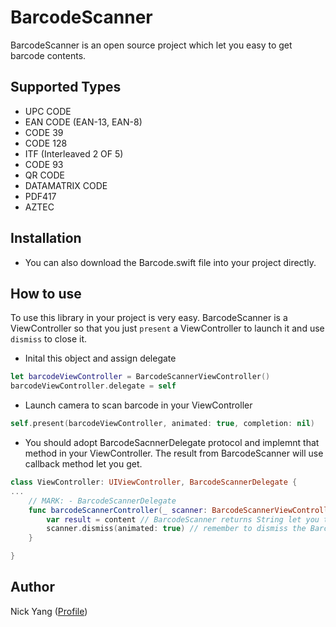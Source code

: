 # BarcodeScanner

BarcodeScanner is an open source project which let you easy to get barcode contents. 

## Supported Types
* UPC CODE
* EAN CODE (EAN-13, EAN-8)
* CODE 39
* CODE 128
* ITF (Interleaved 2 OF 5)
* CODE 93
* QR CODE
* DATAMATRIX CODE
* PDF417
* AZTEC

## Installation
* You can also download the Barcode.swift file into your project directly.

## How to use
To use this library in your project is very easy. BarcodeScanner is a ViewController so that you just `present` a ViewController to launch it and use `dismiss` to close it.

* Inital this object and assign delegate
```swift
let barcodeViewController = BarcodeScannerViewController()
barcodeViewController.delegate = self
```

* Launch camera to scan barcode in your ViewController
```swift
self.present(barcodeViewController, animated: true, completion: nil)
```

* You should adopt BarcodeSacnnerDelegate protocol and implemnt that method in your ViewController. The result from BarcodeScanner will use callback method let you get.
```swift
class ViewController: UIViewController, BarcodeScannerDelegate {
...
    // MARK: - BarcodeScannerDelegate
    func barcodeScannerController(_ scanner: BarcodeScannerViewController, didFinishPickingBarcodeContent content: String) {
        var result = content // BarcodeScanner returns String let you to do what you want
        scanner.dismiss(animated: true) // remember to dismiss the Barcode ViewController
    }

}
```

## Author
Nick Yang ([Profile](http://imjustaprogrammer.blogspot.com/))
